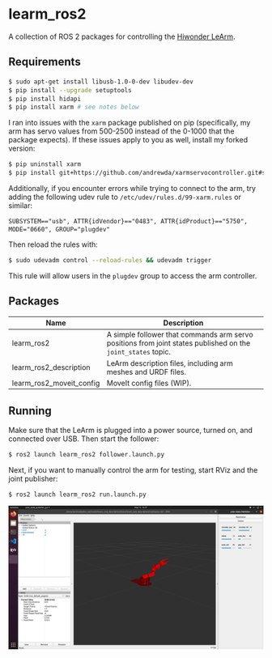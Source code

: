# learm_ros2

A collection of ROS 2 packages for controlling the
[Hiwonder LeArm](https://www.hiwonder.com/store/learn/2.html).

## Requirements

```bash
$ sudo apt-get install libusb-1.0-0-dev libudev-dev
$ pip install --upgrade setuptools
$ pip install hidapi
$ pip install xarm # see notes below
```

I ran into issues with the `xarm` package published on pip (specifically, my arm
has servo values from 500-2500 instead of the 0-1000 that the package expects).
If these issues apply to you as well, install my forked version:

```bash
$ pip uninstall xarm
$ pip install git+https://github.com/andrewda/xarmservocontroller.git#subdirectory=Python
```

Additionally, if you encounter errors while trying to connect to the arm, try
adding the following udev rule to `/etc/udev/rules.d/99-xarm.rules` or
similar:

```udev
SUBSYSTEM=="usb", ATTR{idVendor}=="0483", ATTR{idProduct}=="5750", MODE="0660", GROUP="plugdev"
```

Then reload the rules with:

```bash
$ sudo udevadm control --reload-rules && udevadm trigger
```

This rule will allow users in the `plugdev` group to access the arm controller.

## Packages

| Name | Description |
|------|-------------|
| learm_ros2 | A simple follower that commands arm servo positions from joint states published on the `joint_states` topic. |
| learm_ros2_description | LeArm description files, including arm meshes and URDF files. |
| learm_ros2_moveit_config | MoveIt config files (WIP). |

## Running

Make sure that the LeArm is plugged into a power source, turned on, and
connected over USB. Then start the follower:

```bash
$ ros2 launch learm_ros2 follower.launch.py
```

Next, if you want to manually control the arm for testing, start RViz and the
joint publisher:

```bash
$ ros2 launch learm_ros2 run.launch.py
```

![RViz Screenshot](pictures/rviz.png)
